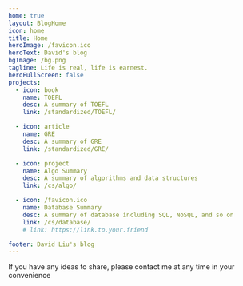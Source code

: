 ```yaml
---
home: true
layout: BlogHome
icon: home
title: Home
heroImage: /favicon.ico
heroText: David's blog
bgImage: /bg.png
tagline: Life is real, life is earnest.
heroFullScreen: false
projects:
  - icon: book
    name: TOEFL
    desc: A summary of TOEFL
    link: /standardized/TOEFL/

  - icon: article
    name: GRE
    desc: A summary of GRE
    link: /standardized/GRE/

  - icon: project
    name: Algo Summary
    desc: A summary of algorithms and data structures
    link: /cs/algo/

  - icon: /favicon.ico
    name: Database Summary
    desc: A summary of database including SQL, NoSQL, and so on
    link: /cs/database/
    # link: https://link.to.your.friend

footer: David Liu's blog
---
```


If you have any ideas to share, please contact me at any time in your convenience
